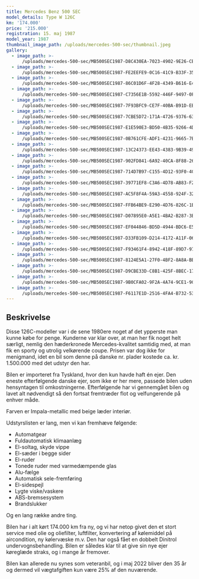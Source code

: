 ```yaml
---
title: Mercedes Benz 500 SEC
model_details: Type W 126C
km: '174.000'
price: '215.000'
registration: 15. maj 1987
model_year: 1987
thumbnail_image_path: /uploads/mercedes-500-sec/thumbnail.jpeg
gallery:
  - image_path: >-
      /uploads/mercedes-500-sec/MB500SEC1987-D8C430EA-7023-4902-9E26-CBB2FC761B40.jpeg
  - image_path: >-
      /uploads/mercedes-500-sec/MB500SEC1987-FE2EEFE9-0C16-41C9-B33F-358FB337FDC0.jpeg
  - image_path: >-
      /uploads/mercedes-500-sec/MB500SEC1987-86C01D6F-4F28-4349-B616-E4B0A953B182.jpeg
  - image_path: >-
      /uploads/mercedes-500-sec/MB500SEC1987-C7356E1B-5592-446F-9497-0F4528758C1E.jpeg
  - image_path: >-
      /uploads/mercedes-500-sec/MB500SEC1987-7F93BFC9-CE7F-40BA-B91D-EB7FC29B808A.jpeg
  - image_path: >-
      /uploads/mercedes-500-sec/MB500SEC1987-7CBE5D72-171A-4726-9376-635965D3C186.jpeg
  - image_path: >-
      /uploads/mercedes-500-sec/MB500SEC1987-E1E590E3-BD50-4B35-9266-4D7633E984A0.jpeg
  - image_path: >-
      /uploads/mercedes-500-sec/MB500SEC1987-0B761CFE-ADF1-4231-9665-7B25D3B1BCB3.jpeg
  - image_path: >-
      /uploads/mercedes-500-sec/MB500SEC1987-13C24373-EE43-4383-9B39-49010956A130.jpeg
  - image_path: >-
      /uploads/mercedes-500-sec/MB500SEC1987-902FD841-6A92-40CA-8F88-26C6BA0EC265.jpeg
  - image_path: >-
      /uploads/mercedes-500-sec/MB500SEC1987-714D7B97-C155-4D12-93F0-4C99F0571D73.jpeg
  - image_path: >-
      /uploads/mercedes-500-sec/MB500SEC1987-39771EF8-C3A6-4D78-AB83-F23C5C53948E.jpeg
  - image_path: >-
      /uploads/mercedes-500-sec/MB500SEC1987-AC5F8F4A-59A3-4558-924F-32FBF2678262.jpeg
  - image_path: >-
      /uploads/mercedes-500-sec/MB500SEC1987-FFB64BE9-E290-4D76-826C-1B14C8D39957.jpeg
  - image_path: >-
      /uploads/mercedes-500-sec/MB500SEC1987-D07895E0-A5E1-4BA2-B287-3BC58D00CEDD.jpeg
  - image_path: >-
      /uploads/mercedes-500-sec/MB500SEC1987-EF044846-BD5D-4944-BDC6-E5318EDCFF6C.jpeg
  - image_path: >-
      /uploads/mercedes-500-sec/MB500SEC1987-D33FB109-D214-4172-A11F-06195A97CF68.jpeg
  - image_path: >-
      /uploads/mercedes-500-sec/MB500SEC1987-F93461F4-8942-418F-89D7-9769F2296D6B.jpeg
  - image_path: >-
      /uploads/mercedes-500-sec/MB500SEC1987-8124E5A1-27F0-4BF2-8A8A-BB33B9C52D68.jpeg
  - image_path: >-
      /uploads/mercedes-500-sec/MB500SEC1987-D9CBE33D-C8B1-425F-8BEC-177075117954.jpeg
  - image_path: >-
      /uploads/mercedes-500-sec/MB500SEC1987-9B0CFA02-9F2A-4A74-9CE1-9C444209EEB3.jpeg
  - image_path: >-
      /uploads/mercedes-500-sec/MB500SEC1987-F6117E1D-2516-4FA4-B732-53197B7F75A9.jpeg
---
```


## Beskrivelse

Disse 126C-modeller var i de sene 1980ere noget af det ypperste man kunne k&oslash;be for penge. Kunderne var klar over, at man her fik noget helt s&aelig;rligt, nemlig den h&aelig;derkronede Mercedes-kvalitet samtidig med, at man fik en sporty og utrolig velk&oslash;rende coupe. Prisen var dog ikke for menigmand, idet en bil som denne p&aring; danske nr. plader kostede ca. kr. 1.500.000 med det udstyr den har.

Bilen er importeret fra Tyskland, hvor den kun havde haft én ejer. Den eneste efterf&oslash;lgende danske ejer, som ikke er her mere, passede bilen uden hensyntagen til omkostningerne. Efterf&oslash;lgende har vi gennemg&aring;et bilen og lavet alt n&oslash;dvendigt s&aring; den fortsat fremtr&aelig;der flot og velfungerende p&aring; enhver m&aring;de.

Farven er Impala-metallic med beige l&aelig;der interi&oslash;r.

Udstyrslisten er lang, men vi kan fremh&aelig;ve f&oslash;lgende:

* Automatgear
* Fuldautomatisk klimaanl&aelig;g
* El-soltag, skyde vippe
* El-s&aelig;der i begge sider
* El-ruder
* Tonede ruder med varmed&aelig;mpende glas
* Alu-f&aelig;lge
* Automatisk sele-fremf&oslash;ring
* El-sidespejl
* Lygte viske/vaskere
* ABS-bremsesystem
* Brandslukker

Og en lang r&aelig;kke andre ting.

Bilen har i alt k&oslash;rt 174.000 km fra ny, og vi har netop givet den et stort service med olie og oliefilter, luftfilter, konvertering af k&oslash;lemiddel p&aring; aircondition, ny k&oslash;lerv&aelig;ske m.v. Den har ogs&aring; f&aring;et en dobbelt Dinitrol undervognsbehandling. Bilen er s&aring;ledes klar til at give sin nye ejer k&oslash;regl&aelig;de straks, og i mange &aring;r fremover. &nbsp;

Bilen kan allerede nu synes som veteranbil, og i maj 2022 bliver den 35 &aring;r og dermed vil v&aelig;gtafgiften kun v&aelig;re 25% af den nuv&aelig;rende.&nbsp;

